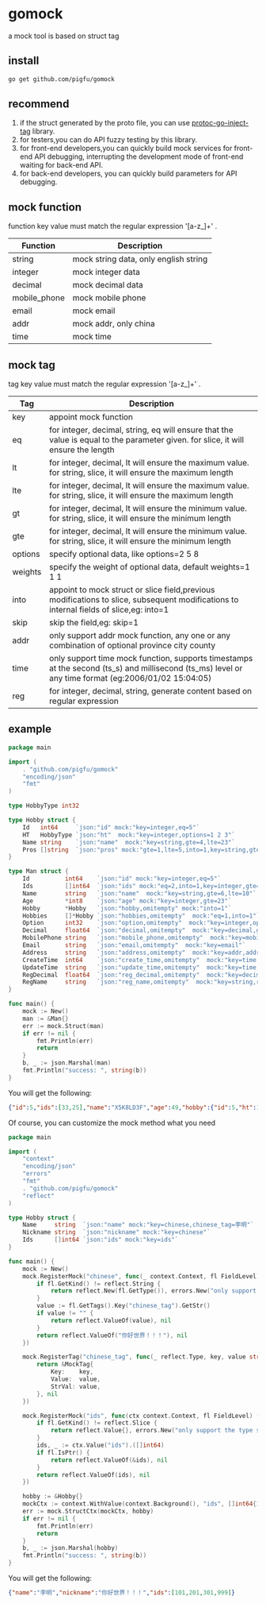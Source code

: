 # gomock
a mock tool is based on struct tag
## install
```sh
go get github.com/pigfu/gomock
```
## recommend
1. if the struct generated by the proto file, you can use [protoc-go-inject-tag](https://github.com/favadi/protoc-go-inject-tag) library.
2. for testers,you can do API fuzzy testing by this library.
3. for front-end developers,you can quickly build mock services for front-end API debugging, interrupting the development mode of front-end waiting for back-end API.
4. for back-end developers, you can quickly build parameters for API debugging.
## mock function
function key value must match the regular expression '[a-z_]+'  .

| Function     | Description                           |
|--------------|---------------------------------------|
| string       | mock string data, only english string |
| integer      | mock integer data                     |
| decimal      | mock decimal data                     |
| mobile_phone | mock mobile phone                     |
| email        | mock email                            |
| addr         | mock addr, only china                 |
| time         | mock time                             |

## mock tag
tag key value must match the regular expression '[a-z_]+'  .

| Tag     | Description                                                                                                                                         |
|---------|-----------------------------------------------------------------------------------------------------------------------------------------------------|
| key     | appoint mock function                                                                                                                               |
| eq      | for integer, decimal, string, eq will ensure that the value is equal to the parameter given. for slice, it will ensure the length                   |
| lt      | for integer, decimal, lt will ensure the maximum value.  for string, slice, it will ensure the maximum length                                       |
| lte     | for integer, decimal, lt will ensure the maximum value.  for string, slice, it will ensure the maximum length                                       |
| gt      | for integer, decimal, lt will ensure the minimum value.  for string, slice, it will ensure the minimum length                                       |
| gte     | for integer, decimal, lt will ensure the minimum value.  for string, slice, it will ensure the minimum length                                       |
| options | specify optional data, like options=2 5 8                                                                                                           |
| weights | specify the weight of optional data, default weights=1 1 1                                                                                          | 
| into    | appoint to mock struct or slice field,previous modifications to slice, subsequent modifications to internal fields of slice,eg: into=1              |
| skip    | skip the field,eg: skip=1                                                                                                                           |
| addr    | only support addr mock function, any one or any combination of optional province city county                                                        |
| time    | only support time mock function, supports timestamps at the second (ts_s) and millisecond (ts_ms) level or any time format (eg:2006/01/02 15:04:05) |
| reg     | for integer, decimal, string, generate content based on regular expression                                                                          |

## example

```go
package main

import (
	. "github.com/pigfu/gomock"
	"encoding/json"
	"fmt"
)

type HobbyType int32

type Hobby struct {
	Id   int64     `json:"id" mock:"key=integer,eq=5"`
	HT   HobbyType `json:"ht"  mock:"key=integer,options=1 2 3"`
	Name string    `json:"name"  mock:"key=string,gte=4,lte=23"`
	Pros []string  `json:"pros" mock:"gte=1,lte=5,into=1,key=string,gte=3,lte=6"`
}

type Man struct {
	Id          int64    `json:"id" mock:"key=integer,eq=5"`
	Ids         []int64  `json:"ids" mock:"eq=2,into=1,key=integer,gte=23,lte=55"`
	Name        string   `json:"name"  mock:"key=string,gte=6,lte=10"`
	Age         *int8    `json:"age" mock:"key=integer,gte=23"`
	Hobby       *Hobby   `json:"hobby,omitempty" mock:"into=1"`
	Hobbies     []*Hobby `json:"hobbies,omitempty"  mock:"eq=1,into=1"`
	Option      int32    `json:"option,omitempty"  mock:"key=integer,options=2 3 4 5,weights=10 5 2 2"`
	Decimal     float64  `json:"decimal,omitempty"  mock:"key=decimal,gte=-23.235,lte=5.580"`
	MobilePhone string   `json:"mobile_phone,omitempty"  mock:"key=mobile_phone"`
	Email       string   `json:"email,omitempty"  mock:"key=email"`
	Address     string   `json:"address,omitempty"  mock:"key=addr,addr=city county"`
	CreateTime  int64    `json:"create_time,omitempty"  mock:"key=time,time=ts_ms"`
	UpdateTime  string   `json:"update_time,omitempty"  mock:"key=time,time=2006-01-02 15:04:05"`
	RegDecimal  float64  `json:"reg_decimal,omitempty"  mock:"key=decimal,reg=[1-9]{3}\\.\\d{1,5}"`
	RegName     string   `json:"reg_name,omitempty"  mock:"key=string,reg=[\u4e00-\u9fa5]{6,}"`
}

func main() {
	mock := New()
	man := &Man{}
	err := mock.Struct(man)
	if err != nil {
		fmt.Println(err)
		return
	}
	b, _ := json.Marshal(man)
	fmt.Println("success: ", string(b))
}
```
You will get the following:
```json
{"id":5,"ids":[33,25],"name":"X5K8LD3F","age":49,"hobby":{"id":5,"ht":1,"name":"8fzH9yJQ","pros":["5XDTkS","mQLJ","G9T0"]},"hobbies":[{"id":5,"ht":2,"name":"q97NuPswO0I6VZ","pros":["MGbx","ZEi7L4","xOwM67","zpl","LYzBo0"]}],"decimal":0.159,"mobile_phone":"18909537318","email":"08A7z7PMZS@hotmail.com","address":"天津市 西青区","create_time":1699695881544,"update_time":"2023-11-11 17:44:41","reg_decimal":727.5378,"reg_name":"泗傻貕贵耎鎦鶓櫫"}
```
Of course, you can customize the mock method what you need

```go
package main

import (
	"context"
	"encoding/json"
	"errors"
	"fmt"
	. "github.com/pigfu/gomock"
	"reflect"
)

type Hobby struct {
	Name     string  `json:"name" mock:"key=chinese,chinese_tag=李明"`
	Nickname string  `json:"nickname" mock:"key=chinese"`
	Ids      []int64 `json:"ids" mock:"key=ids"`
}

func main() {
	mock := New()
	mock.RegisterMock("chinese", func(_ context.Context, fl FieldLevel) (reflect.Value, error) {
		if fl.GetKind() != reflect.String {
			return reflect.New(fl.GetType()), errors.New("only support the type string")
		}
		value := fl.GetTags().Key("chinese_tag").GetStr()
		if value != "" {
			return reflect.ValueOf(value), nil
		}
		return reflect.ValueOf("你好世界！！！"), nil
	})

	mock.RegisterTag("chinese_tag", func(_ reflect.Type, key, value string) (TagLevel, error) {
		return &MockTag{
			Key:    key,
			Value:  value,
			StrVal: value,
		}, nil
	})

	mock.RegisterMock("ids", func(ctx context.Context, fl FieldLevel) (reflect.Value, error) {
		if fl.GetKind() != reflect.Slice {
			return reflect.Value{}, errors.New("only support the type slice")
		}
		ids, _ := ctx.Value("ids").([]int64)
		if fl.IsPtr() {
			return reflect.ValueOf(&ids), nil
		}
		return reflect.ValueOf(ids), nil
	})

	hobby := &Hobby{}
	mockCtx := context.WithValue(context.Background(), "ids", []int64{101, 201, 301, 999})
	err := mock.StructCtx(mockCtx, hobby)
	if err != nil {
		fmt.Println(err)
		return
	}
	b, _ := json.Marshal(hobby)
	fmt.Println("success: ", string(b))
}

```
You will get the following:
```json
{"name":"李明","nickname":"你好世界！！！","ids":[101,201,301,999]}
```

